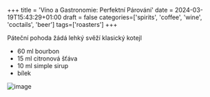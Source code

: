 +++
title = 'Víno a Gastronomie: Perfektní Párování'
date = 2024-03-19T15:43:29+01:00
draft = false
categories=['spirits', 'coffee', 'wine', 'coctails', 'beer']
tags=['roasters']
+++

Páteční pohoda žádá lehký svěží klasický kotejl

- 60 ml bourbon
- 15 ml citronová šťáva
- 10 ml simple sirup
- bílek

![image](https://www.drinkdiletant.cz/wp-content/uploads/2024/02/124419F9-74E5-46BD-8DA0-482D8CAA28E0-768x768.png)
